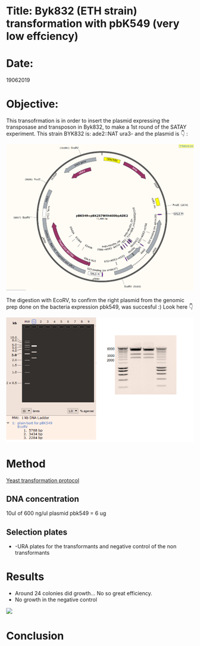 
# Title: Byk832 (ETH strain) transformation with pbK549 (very low effciency)

# Date:
19062019

# Objective:
This transofrmation is in order to insert the plasmid expressing the transposase and transposon in Byk832, to make a 1st round of the SATAY experiment. This strain BYK832 is: ade2::NAT ura3-
and the plasmid is 👇 :

![](../Images/pBK549Map_new.png)

The digestion with EcoRV, to confirm the right plasmid from the genomic prep done on the bacteria expression pbk549, was succesful :) Look here 👇

![](../Images/digestion_ECORV_pbK549_17062019.png)

# Method
[Yeast transformation protocol](C:\Users\linigodelacruz\Documents\PhD_2018\Documentation\SATAY\URA_transformation_in_the_ADE_locus_032019\Protocol_PCR.pdf)

## DNA concentration
10ul of 600 ng/ul plasmid pbk549 = 6 ug

## Selection plates
- -URA plates  for the transformants and negative control of the non transformants

# Results

- Around 24 colonies did growth... No so great efficiency.
- No growth in the negative control


![](../Images/-ura_selction_plates_ByK832_and_pbk549.jpg)
# Conclusion
